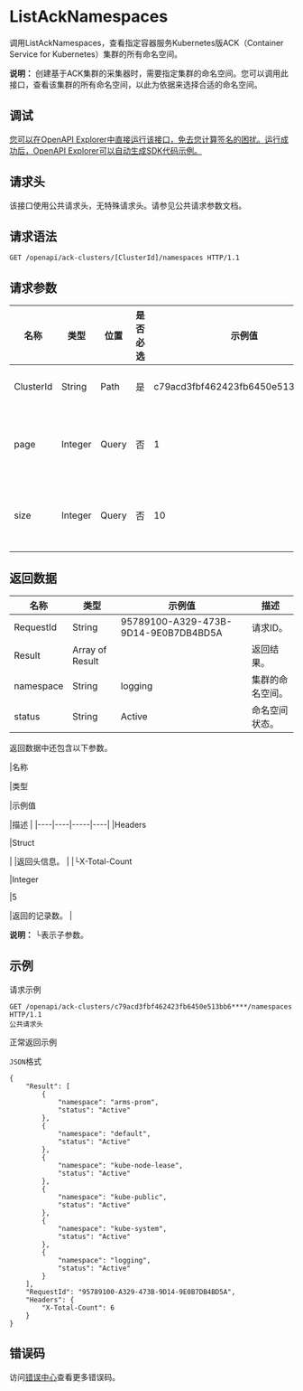 # ListAckNamespaces

调用ListAckNamespaces，查看指定容器服务Kubernetes版ACK（Container Service for Kubernetes）集群的所有命名空间。

**说明：** 创建基于ACK集群的采集器时，需要指定集群的命名空间。您可以调用此接口，查看该集群的所有命名空间，以此为依据来选择合适的命名空间。

## 调试

[您可以在OpenAPI Explorer中直接运行该接口，免去您计算签名的困扰。运行成功后，OpenAPI Explorer可以自动生成SDK代码示例。](https://api.aliyun.com/#product=elasticsearch&api=ListAckNamespaces&type=ROA&version=2017-06-13)

## 请求头

该接口使用公共请求头，无特殊请求头。请参见公共请求参数文档。

## 请求语法

```
GET /openapi/ack-clusters/[ClusterId]/namespaces HTTP/1.1
```

## 请求参数

|名称|类型|位置|是否必选|示例值|描述|
|--|--|--|----|---|--|
|ClusterId|String|Path|是|c79acd3fbf462423fb6450e513bb6\*\*\*\*|目标集群ID。 |
|page|Integer|Query|否|1|设置返回结果页数。 |
|size|Integer|Query|否|10|每页包含的记录数。 |

## 返回数据

|名称|类型|示例值|描述|
|--|--|---|--|
|RequestId|String|95789100-A329-473B-9D14-9E0B7DB4BD5A|请求ID。 |
|Result|Array of Result| |返回结果。 |
|namespace|String|logging|集群的命名空间。 |
|status|String|Active|命名空间状态。 |

返回数据中还包含以下参数。

|名称

|类型

|示例值

|描述 |
|----|----|-----|----|
|Headers

|Struct

| |返回头信息。 |
|└X-Total-Count

|Integer

|5

|返回的记录数。 |

**说明：** └表示子参数。

## 示例

请求示例

```
GET /openapi/ack-clusters/c79acd3fbf462423fb6450e513bb6****/namespaces HTTP/1.1
公共请求头
```

正常返回示例

`JSON`格式

```
{
	"Result": [
		{
			"namespace": "arms-prom",
			"status": "Active"
		},
		{
			"namespace": "default",
			"status": "Active"
		},
		{
			"namespace": "kube-node-lease",
			"status": "Active"
		},
		{
			"namespace": "kube-public",
			"status": "Active"
		},
		{
			"namespace": "kube-system",
			"status": "Active"
		},
		{
			"namespace": "logging",
			"status": "Active"
		}
	],
	"RequestId": "95789100-A329-473B-9D14-9E0B7DB4BD5A",
	"Headers": {
		"X-Total-Count": 6
	}
}
```

## 错误码

访问[错误中心](https://error-center.aliyun.com/status/product/elasticsearch)查看更多错误码。

